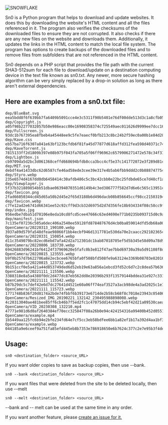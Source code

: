 ![SNOWFLAKE](https://user-images.githubusercontent.com/43807387/223344700-f0cb2109-52a1-48f7-9769-af673d11102d.svg)

Sn0 is a Python program that helps to download and update websites. It does this by downloading the website's HTML content and all the files referenced in it. The program also verifies the checksums of the downloaded files to ensure they are not corrupted. It also checks if there are any new files on the website and downloads them. Additionally, it updates the links in the HTML content to match the local file system. The program has options to create backups of the downloaded files and to remove files from subfolders that are not referenced in the HTML content.

Sn0 depends on a PHP script that provides the file path with the current SHA3-512sum for each file to download/update on a destination computing device in the text file known as sn0.txt. Any newer, more secure hashing algorithm can be very simply replaced by a drop-in solution as long as there aren't external dependencies.

## Here are examples from a sn0.txt file:
```
dep/BlueBat.svg	eea5bdd8f6f639bb7fa6409b5091cce4e3c5311f90b5401e76df00dde513d3c1a8cfb051a288f419680a152af25c1b225cda40edc6c1b40518f6fa28c153546f
dep/Copyright.js	a05f98b2277032057b50e986eacc00e16908358374c725549aec011626d9999ee7dcc16559c4a206b8fce8855cb0b1cb01629f4f61a5ab2db54ca03640682570
dep/Fullscreen.js	93dc1b767395ea8fbeb4a45448ee9c5fe7eaecf0bfb213c8bc24b2f59ec0a00b1e84d28cac225d487c4e5d237baeb82e027dc084c1f4ebdaf918a1ea399f2365
dep/Kave.css	eb57ba716f6307a841e63bf123bcfdb6f81fa45d77877d618affd312fea598d40371c74876d96d2f8832d6b036dc097dcee58da754b99cf1409811f0a2735bf6
dep/KaveTorrent.js	7815133ff2d1809b397e08b975f043fa705a5f06ff96962c6579906271472e578c34f31d60db330a79fd98da7036ba4203f34442c76458d1b4f813c771806218
dep/Lightbox.js	cb9709da5d2bc3d061368ceffd668694bfdb8cca3bcc4cf5e37c141772072e3f289d81c9fb7126d0d20a73b3becee97067c92b79e1d004e633dbb82c81c7dd85
dep/MIT.svg	debdf4a41433dbc62d6587cfe46ad58ede3cee39e317e4b5ab6fbb9ddd2c0b8887477541f065c6310cc7d4019cd95975cf38cdc50a4a960bee91123057c077c3
dep/Styro.webp	235e6574d4167dd0db6458414c30afdb486c5c3bc42cbb0e22bc25fdbde65ce7d48cf1a94718af01153ddb597f46e17cf54251a3caf35014f952e74a0e72da8a
dep/Viewplayer.js	5f37b321889854bb51dbae06394070351d6149b4c3ed386777f582d7d6e6c565c13951c66b3e28968069d859c3f5a51d196af366c77741eb93106afa82c422bb
dep/favicon.png	2fad66050344cd45d65a50b2d45e2f65d3188b6d496dacb08b856645ccf98cc21503194ef233cd9ee2cdcd7c52ad2eb0167a0af37672a5088c6b6362ccc08743
dep/favicon.webp	c7fe12ad2e6741d66341ee52c92cff9d3cb32d6975d2d7d356fe18b934334f08c58cc9f0ca8d86a1c72fd23933b70038b56248795a55fa78e0a8472f2bd49009
dep/index.jpg	956edbe7dba51d78106e8eda10cd8fcd5cee47666c63ed4698e771b0235b093715d0c9ab5b564f0f90f06331639414e0eec3ce715f114f6a2423e1cf6046c9d9
dep/manifest.json	7c135ef07236c505a6dec406a2540ee59128fd878487676d4cb0ba859014dfd5db68a005d6b7c1666176c73f2dfd61be69ac7d8716310c9ff524f0944dbd5f6e
OpenCamera/20220313_190100.webp	3937a89d579fa548dfeae98066f1bb4ecbf946d1317781e530da70e2caacc292102365cf524ad2c575a440960ffcbf292e403ef65aeb177331a4a9d1f4d263e7
OpenCamera/20220331_150854.webp	d11c3549079bc82ecd6ebd7afa42d2a712301dc1bab87018705ef5d5b345e58d09a78d93b884d088bc29fc6eb0a947a9471510157dae9d8a22bebda9670de4f9
OpenCamera/20220806_183730.webp	69426883d96241bf64124f37969620e5fafc0b3e812f47ae7bbd69730a39a5d91108f8d9adfe374aa74d27debbd6a989e535a268e78d67a238b5ea66ff92b380
OpenCamera/20220815_123555.webp	b9f0b257d7b622706a8e2ecbcee6765bfa0f508bfd508fe9a63124e3369b08703e820167a98064b2bbb567f859753e568d2c179a0bff1f657b869ee1df26047a
OpenCamera/20220815_123732.webp	9b151ccf0e5a421a44d853749ded6d52eb19e63a856a1ebcd3fd52c6d7c2c8dea57b63652acf4d55d6225651a69dad93c861d5acb0120d4a0c797718928390b6
OpenCamera/20221111_115506.webp	3388318e8a5a4388f0dc2d477dc87eb562dd8e20396b293f13579144bddea31e927c3318e25a61a736dd307d9962c1a255dd26e92202c0bc8ae34218bbb17d9a
OpenCamera/20221111_115542.webp	b87b29dc5c7def42e6d7dc27641d4521e60a06ff74eaf3527a3acb98de4a3ad2025c1e170b3b50c7229f7104156d85f52065fa2caf1906a6bf767cb41ce70129
OpenCamera/20221111_115723.webp	1771748b836f20d8174a2bde74fbbf6b39173e6714de2b58cb68f8c7018e23943c05406833aec8c4108bf22f30a8c2b53163ef2fa67bb136e9c36b5dfe4e3f12
OpenCamera/Resized_IMG_20190221_132142_230495988898008.webp	4c20313040ae481bee85ff6cb46b7f5ed2fc1c47075dd14cb94c5ebf42d21a09530caea4fdcc404c757d8c1a6fb6ede3a2e3b345edcd240a9add108ea2d6c21d
OpenCamera/VID_20230308_132210.mp4	47771e981d6d0af2640384ef70ecc325847f08a26b0e94c424154316a99400b452d0551136c3c6b9d1da7266d3992cab35810f87fa5467c5db4da1619313c8ef
OpenCamera/example.mp4	1b5449aa125fc6b94e2bfe234fd64e7cf5cc3eb58bdfee6bb1a82ef1b17a392d4aa1bf3af2c7cd34f19f9e41e41e7569e15a56f36eb7f071180f244fd73f93ca
OpenCamera/example.webp	044185a9e6ceef9a751fa85efd445eb8b7353e786918650e6b7624c377c2e7e95b3f4de76e2cab87c2f7248da2b1f29f386681ed7c4f74a6f9fefec1c6513492

```

## Usage:
```
sn0 <destination_folder> <source_URL>
```

If you want older copies to save as backup copies, then use --bank.
```
sn0 --bank <destination_folder> <source_URL>
```

If you want files that were deleted from the site to be deleted locally, then use --melt
```
sn0 --melt <destination_folder> <source_URL>
```

--bank and -- melt can be used at the same time in any order.

If you want another feature, please [create an issue for it.](https://github.com/styromaniac/sn0/issues/new)
